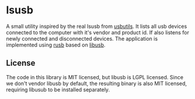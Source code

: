 # lsusb

A small utility inspired by the real lsusb from [usbutils](https://github.com/gregkh/usbutils).
It lists all usb devices connected to the computer with it's vendor and product id.
If also listens for newly connected and disconnected devices.
The application is implemented using [rusb](https://github.com/a1ien/rusb) based on [libusb](https://github.com/libusb/libusb).

## License

The code in this library is MIT licensed, but libusb is LGPL licensed.
Since we don't vendor libusb by default, the resulting binary is also MIT licensed, requiring libusub to be installed separately.